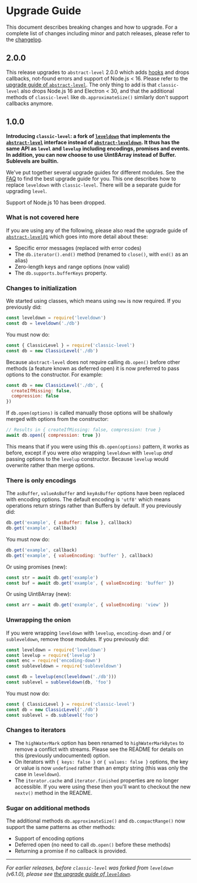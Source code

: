 # Upgrade Guide

This document describes breaking changes and how to upgrade. For a complete list of changes including minor and patch releases, please refer to the [changelog](CHANGELOG.md).

## 2.0.0

This release upgrades to `abstract-level` 2.0.0 which adds [hooks](https://github.com/Level/abstract-level#hooks) and drops callbacks, not-found errors and support of Node.js < 16. Please refer to the [upgrade guide of `abstract-level`](https://github.com/Level/abstract-level/blob/v2.0.0/UPGRADING.md). The only thing to add is that `classic-level` also drops Node.js 16 and Electron < 30, and that the additional methods of `classic-level` like `db.approximateSize()` similarly don't support callbacks anymore.

## 1.0.0

**Introducing `classic-level`: a fork of [`leveldown`](https://github.com/Level/leveldown) that implements the [`abstract-level`](https://github.com/Level/abstract-level) interface instead of [`abstract-leveldown`](https://github.com/Level/abstract-leveldown). It thus has the same API as `level` and `levelup` including encodings, promises and events. In addition, you can now choose to use Uint8Array instead of Buffer. Sublevels are builtin.**

We've put together several upgrade guides for different modules. See the [FAQ](https://github.com/Level/community#faq) to find the best upgrade guide for you. This one describes how to replace `leveldown` with `classic-level`. There will be a separate guide for upgrading `level`.

Support of Node.js 10 has been dropped.

### What is not covered here

If you are using any of the following, please also read the upgrade guide of [`abstract-level@1`](https://github.com/Level/abstract-level/blob/main/UPGRADING.md#100) which goes into more detail about these:

- Specific error messages (replaced with error codes)
- The `db.iterator().end()` method (renamed to `close()`, with `end()` as an alias)
- Zero-length keys and range options (now valid)
- The `db.supports.bufferKeys` property.

### Changes to initialization

We started using classes, which means using `new` is now required. If you previously did:

```js
const leveldown = require('leveldown')
const db = leveldown('./db')
```

You must now do:

```js
const { ClassicLevel } = require('classic-level')
const db = new ClassicLevel('./db')
```

Because `abstract-level` does not require calling `db.open()` before other methods (a feature known as deferred open) it is now preferred to pass options to the constructor. For example:

```js
const db = new ClassicLevel('./db', {
  createIfMissing: false,
  compression: false
})
```

If `db.open(options)` is called manually those options will be shallowly merged with options from the constructor:

```js
// Results in { createIfMissing: false, compression: true }
await db.open({ compression: true })
```

This means that if you were using this `db.open(options)` pattern, it works as before, except if you were _also_ wrapping `leveldown` with `levelup` _and_ passing options to the `levelup` constructor. Because `levelup` would overwrite rather than merge options.

### There is only encodings

The `asBuffer`, `valueAsBuffer` and `keyAsBuffer` options have been replaced with encoding options. The default encoding is `'utf8'` which means operations return strings rather than Buffers by default. If you previously did:

```js
db.get('example', { asBuffer: false }, callback)
db.get('example', callback)
```

You must now do:

```js
db.get('example', callback)
db.get('example', { valueEncoding: 'buffer' }, callback)
```

Or using promises (new):

```js
const str = await db.get('example')
const buf = await db.get('example', { valueEncoding: 'buffer' })
```

Or using Uint8Array (new):

```js
const arr = await db.get('example', { valueEncoding: 'view' })
```

### Unwrapping the onion

If you were wrapping `leveldown` with `levelup`, `encoding-down` and / or `subleveldown`, remove those modules. If you previously did:

```js
const leveldown = require('leveldown')
const levelup = require('levelup')
const enc = require('encoding-down')
const subleveldown = require('subleveldown')

const db = levelup(enc(leveldown('./db')))
const sublevel = subleveldown(db, 'foo')
```

You must now do:

```js
const { ClassicLevel } = require('classic-level')
const db = new ClassicLevel('./db')
const sublevel = db.sublevel('foo')
```

### Changes to iterators

- The `highWaterMark` option has been renamed to `highWaterMarkBytes` to remove a conflict with streams. Please see the README for details on this (previously undocumented) option.
- On iterators with `{ keys: false }` or `{ values: false }` options, the key or value is now `undefined` rather than an empty string (this was only the case in `leveldown`).
- The `iterator.cache` and `iterator.finished` properties are no longer accessible. If you were using these then you'll want to checkout the new `nextv()` method in the README.

### Sugar on additional methods

The additional methods `db.approximateSize()` and `db.compactRange()` now support the same patterns as other methods:

- Support of encoding options
- Deferred open (no need to call `db.open()` before these methods)
- Returning a promise if no callback is provided.

---

_For earlier releases, before `classic-level` was forked from `leveldown` (v6.1.0), please see [the upgrade guide of `leveldown`](https://github.com/Level/leveldown/blob/HEAD/UPGRADING.md)._
